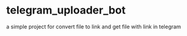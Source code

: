 # telegram_uploader_bot
a simple project for convert file to link and get file with link in telegram
